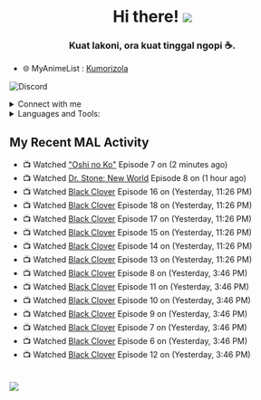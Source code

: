 <h1 align="center">Hi there! <img src="https://media.giphy.com/media/hvRJCLFzcasrR4ia7z/giphy.gif" width="25px"> </h1>
<h3 align="center">Kuat lakoni, ora kuat tinggal ngopi ☕.</h3>

- 🌐 MyAnimeList : [Kumorizola](https://myanimelist.net/animelist/Kumorizola)

![Discord](https://discord.c99.nl/widget/theme-3/761213268009943051.png)
<details>
      <summary>Connect with me</summary>
    <p align="left">
        <a href="https://www.facebook.com/kumori.hartley.1" target="blank"><img align="center"
                src="https://raw.githubusercontent.com/rahuldkjain/github-profile-readme-generator/master/src/images/icons/Social/facebook.svg"
                alt="kumori hartley" height="30" width="40" /></a>
        <a href="https://www.instagram.com/kumorizola/" target="blank"><img align="center"
                src="https://raw.githubusercontent.com/rahuldkjain/github-profile-readme-generator/master/src/images/icons/Social/instagram.svg"
                alt="kumorizola" height="30" width="40" /></a>
        <a href="https://discord.com" target="blank"><img align="center"
                src="https://raw.githubusercontent.com/rahuldkjain/github-profile-readme-generator/master/src/images/icons/Social/discord.svg"
                alt="Kumori#5882" height="30" width="40" /></a>
    </p>
</details>

<details>
    <summary align="left">Languages and Tools:</summary>
<p align="left">
      <a href="https://www.w3schools.com/css/" target="_blank">
        <img src="https://raw.githubusercontent.com/devicons/devicon/master/icons/css3/css3-original-wordmark.svg"
            alt="css3" width="40" height="40" /> </a> <a href="https://www.w3.org/html/" target="_blank"> <img
            src="https://raw.githubusercontent.com/devicons/devicon/master/icons/html5/html5-original-wordmark.svg"
            alt="html5" width="40" height="40" /> </a> <a href="https://www.java.com" target="_blank"> <img
            src="https://raw.githubusercontent.com/devicons/devicon/master/icons/java/java-original.svg" alt="java"
            width="40" height="40" /> </a> <a href="https://developer.mozilla.org/en-US/docs/Web/JavaScript"
            target="_blank"> <img
            src="https://raw.githubusercontent.com/devicons/devicon/master/icons/javascript/javascript-original.svg"
            alt="javascript" width="40" height="40" /> </a> <a href="https://nodejs.org" target="_blank"> <img
            src="https://raw.githubusercontent.com/devicons/devicon/master/icons/nodejs/nodejs-original-wordmark.svg"
            alt="nodejs" width="40" height="40" /> </a> <a href="https://www.python.org" target="_blank"> <img
            src="https://raw.githubusercontent.com/devicons/devicon/master/icons/python/python-original.svg"
            alt="python" width="40" height="40" /> </a> <a href="https://www.typescriptlang.org/" target="_blank"> <img
            src="https://raw.githubusercontent.com/devicons/devicon/master/icons/typescript/typescript-original.svg" 
            alt="typescript" width="40" height="40" /> </a> <a href="https://www.photoshop.com/en" target="_blank"> <img
            src="https://upload.wikimedia.org/wikipedia/commons/a/af/Adobe_Photoshop_CC_icon.svg" alt="photoshop" width="40" height="40"/> </a>
            <a href="https://www.adobe.com/products/premiere.html" target="_blank"> <img
            src="https://upload.wikimedia.org/wikipedia/commons/4/40/Adobe_Premiere_Pro_CC_icon.svg" alt="Premiere pro" width="40" height="40"/> </a>
            <a href="https://www.adobe.com/in/products/illustrator.html" target="_blank"> <img 
            src="https://upload.wikimedia.org/wikipedia/commons/f/fb/Adobe_Illustrator_CC_icon.svg" alt="illustrator" width="40" height="40"/> </a>
      
 </details>
 
 <h2> My Recent MAL Activity</h2>
<!-- MAL_ACTIVITY:start -->

- 📺 Watched ["Oshi no Ko"](https://MyAnimeList.net/anime.php?id=52034) Episode 7 on (2 minutes ago)
- 📺 Watched [Dr. Stone: New World](https://MyAnimeList.net/anime.php?id=48549) Episode 8 on (1 hour ago)
- 📺 Watched [Black Clover](https://MyAnimeList.net/anime.php?id=34572) Episode 16 on (Yesterday, 11:26 PM)
- 📺 Watched [Black Clover](https://MyAnimeList.net/anime.php?id=34572) Episode 18 on (Yesterday, 11:26 PM)
- 📺 Watched [Black Clover](https://MyAnimeList.net/anime.php?id=34572) Episode 17 on (Yesterday, 11:26 PM)
- 📺 Watched [Black Clover](https://MyAnimeList.net/anime.php?id=34572) Episode 15 on (Yesterday, 11:26 PM)
- 📺 Watched [Black Clover](https://MyAnimeList.net/anime.php?id=34572) Episode 14 on (Yesterday, 11:26 PM)
- 📺 Watched [Black Clover](https://MyAnimeList.net/anime.php?id=34572) Episode 13 on (Yesterday, 11:26 PM)
- 📺 Watched [Black Clover](https://MyAnimeList.net/anime.php?id=34572) Episode 8 on (Yesterday, 3:46 PM)
- 📺 Watched [Black Clover](https://MyAnimeList.net/anime.php?id=34572) Episode 11 on (Yesterday, 3:46 PM)
- 📺 Watched [Black Clover](https://MyAnimeList.net/anime.php?id=34572) Episode 10 on (Yesterday, 3:46 PM)
- 📺 Watched [Black Clover](https://MyAnimeList.net/anime.php?id=34572) Episode 9 on (Yesterday, 3:46 PM)
- 📺 Watched [Black Clover](https://MyAnimeList.net/anime.php?id=34572) Episode 7 on (Yesterday, 3:46 PM)
- 📺 Watched [Black Clover](https://MyAnimeList.net/anime.php?id=34572) Episode 6 on (Yesterday, 3:46 PM)
- 📺 Watched [Black Clover](https://MyAnimeList.net/anime.php?id=34572) Episode 12 on (Yesterday, 3:46 PM)

<!-- MAL_ACTIVITY:end -->

  
<h2 align="left"> <img src="https://media.discordapp.net/attachments/918405470073520168/919220018355523584/ezgif.com-gif-maker_1.gif">
